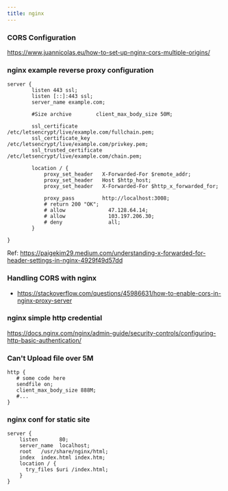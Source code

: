 ```yaml
---
title: nginx
---
```


### CORS Configuration

https://www.juannicolas.eu/how-to-set-up-nginx-cors-multiple-origins/

### nginx example reverse proxy configuration

```
server {
        listen 443 ssl;
        listen [::]:443 ssl;
        server_name example.com;

        #Size archive        client_max_body_size 50M;

        ssl_certificate          /etc/letsencrypt/live/example.com/fullchain.pem;
        ssl_certificate_key      /etc/letsencrypt/live/example.com/privkey.pem;
        ssl_trusted_certificate  /etc/letsencrypt/live/example.com/chain.pem;

        location / {
            proxy_set_header   X-Forwarded-For $remote_addr;
            proxy_set_header   Host $http_host;
	        proxy_set_header   X-Forwarded-For $http_x_forwarded_for;

            proxy_pass         http://localhost:3008;
	        # return 200 "OK";
	        # allow              47.128.64.14;
            # allow              103.197.206.30;
	        # deny               all;
        }

}
```

Ref: https://paigekim29.medium.com/understanding-x-forwarded-for-header-settings-in-nginx-4929f49d57dd

### Handling CORS with nginx 

- https://stackoverflow.com/questions/45986631/how-to-enable-cors-in-nginx-proxy-server

### nginx simple http credential

https://docs.nginx.com/nginx/admin-guide/security-controls/configuring-http-basic-authentication/

### Can't Upload file over 5M

```
http {
   # some code here
   sendfile on;
   client_max_body_size 888M;
   #...
}
```

### nginx conf for static site 

```
server {
    listen       80;
    server_name  localhost;
    root   /usr/share/nginx/html;
    index  index.html index.htm;
    location / {
      try_files $uri /index.html;
    }
}
```
